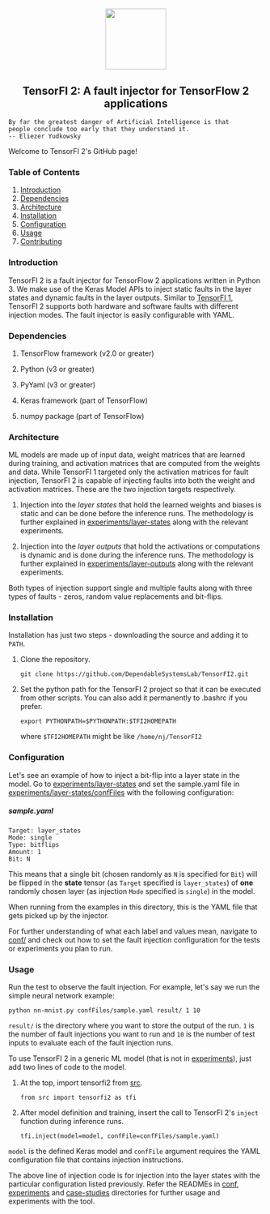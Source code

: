 <h1 align="center"> 
  <img src="https://user-images.githubusercontent.com/29974283/100801172-78f3d700-33dc-11eb-8756-375ddbd740ca.png" height="120">
</h1>

<h2 align="center">TensorFI 2: A fault injector for TensorFlow 2 applications</h2>


```
By far the greatest danger of Artificial Intelligence is that
people conclude too early that they understand it.
-- Eliezer Yudkowsky
```

Welcome to TensorFI 2's GitHub page!

### Table of Contents

1. [Introduction](#introduction)
2. [Dependencies](#dependencies)
3. [Architecture](#architecture)
4. [Installation](#installation)
5. [Configuration](#configuration)
6. [Usage](#usage)
7. [Contributing](#contributing)

### Introduction

TensorFI 2 is a fault injector for TensorFlow 2 applications written in Python 3. We make use of the Keras Model APIs to inject static faults in the layer states and dynamic faults in the layer outputs.
Similar to [TensorFI 1](https://github.com/DependableSystemsLab/TensorFI), TensorFI 2 supports both hardware and software faults with different injection modes.
The fault injector is easily configurable with YAML.

### Dependencies

1. TensorFlow framework (v2.0 or greater)

2. Python (v3 or greater)

3. PyYaml (v3 or greater)

4. Keras framework (part of TensorFlow)

5. numpy package (part of TensorFlow)


### Architecture

ML models are made up of input data, weight matrices that are learned during training, and activation matrices that are computed from the weights and data. While TensorFI 1 targeted only the activation matrices for fault injection, TensorFI 2 is capable of injecting faults into both the weight and activation matrices. These are the two injection targets respectively.

1. Injection into the *layer states* that hold the learned weights and biases is static and can be done before the inference runs. The methodology is further explained in [experiments/layer-states](https://github.com/DependableSystemsLab/TensorFI2/tree/master/experiments/layer-states) along with the relevant experiments.

2. Injection into the *layer outputs* that hold the activations or computations is dynamic and is done during the inference runs. The methodology is further explained in [experiments/layer-outputs](https://github.com/DependableSystemsLab/TensorFI2/tree/master/experiments/layer-outputs) along with the relevant experiments.

Both types of injection support single and multiple faults along with three types of faults - zeros, random value replacements and bit-flips.

### Installation

Installation has just two steps - downloading the source and adding it to `PATH`.

1. Clone the repository.

    ```
    git clone https://github.com/DependableSystemsLab/TensorFI2.git
    ```

2. Set the python path for the TensorFI 2 project so that it can be executed from other scripts. You can also add it permanently to .bashrc if you prefer.

    ```
    export PYTHONPATH=$PYTHONPATH:$TFI2HOMEPATH
    ```

	where `$TFI2HOMEPATH` might be like `/home/nj/TensorFI2`


### Configuration

Let's see an example of how to inject a bit-flip into a layer state in the model. Go to [experiments/layer-states](https://github.com/DependableSystemsLab/TensorFI2/blob/master/experiments/layer-states) and set the sample.yaml file in [experiments/layer-states/confFiles](https://github.com/DependableSystemsLab/TensorFI2/tree/master/experiments/layer-states/confFiles) with the following configuration:

##### sample.yaml
    
    Target: layer_states
    Mode: single
    Type: bitflips
    Amount: 1
    Bit: N


This means that a single bit (chosen randomly as `N` is specified for `Bit`) will be flipped in the **state** tensor (as `Target` specified is `layer_states`) of **one** randomly chosen layer (as injection `Mode` specified is `single`) in the model.

When running from the examples in this directory, this is the YAML file that gets picked up by the injector.

For further understanding of what each label and values mean, navigate to [conf/](https://github.com/DependableSystemsLab/TensorFI2/tree/master/conf) and check out how to set the fault injection configuration for the tests or experiments you plan to run.

### Usage

Run the test to observe the fault injection. For example, let's say we run the simple neural network example:

    python nn-mnist.py confFiles/sample.yaml result/ 1 10

`result/` is the directory where you want to store the output of the run.
`1` is the number of fault injections you want to run and `10` is the number of test inputs to evaluate each of the fault injection runs.

To use TensorFI 2 in a generic ML model (that is not in [experiments](https://github.com/DependableSystemsLab/TensorFI2/blob/master/experiments/)), just add two lines of code to the model.

1. At the top, import tensorfi2 from [src](https://github.com/DependableSystemsLab/TensorFI2/tree/master/src).

    ```
    from src import tensorfi2 as tfi
    ```

2. After model definition and training, insert the call to TensorFI 2's `inject` function during inference runs.

    ```
    tfi.inject(model=model, confFile=confFiles/sample.yaml)
    ```

`model` is the defined Keras model and `confFile` argument requires the YAML configuration file that contains injection instructions.

The above line of injection code is for injection into the layer states with the particular configuration listed previously. Refer the READMEs in [conf](https://github.com/DependableSystemsLab/TensorFI2/tree/master/conf), [experiments](https://github.com/DependableSystemsLab/TensorFI2/tree/master/experiments) and [case-studies](https://github.com/DependableSystemsLab/TensorFI2/tree/master/case-studies) directories for further usage and experiments with the tool.


